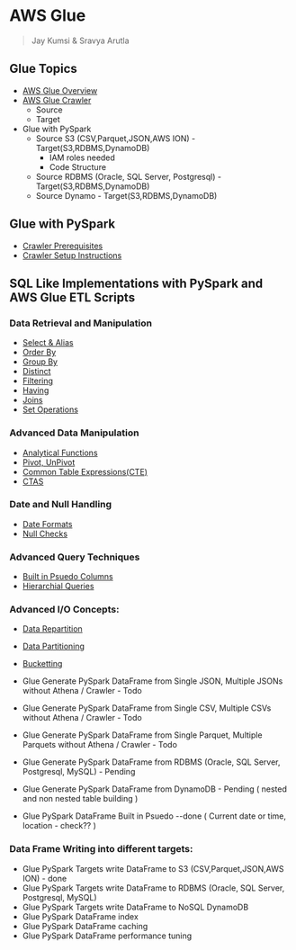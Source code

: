 # AWS Glue
> Jay Kumsi & Sravya Arutla

## Glue Topics
* [AWS Glue Overview](Intro.md)
* [AWS Glue Crawler](aws-glue-crawler.md)
   * Source
   * Target
* Glue with PySpark
    * Source S3 (CSV,Parquet,JSON,AWS ION) - Target(S3,RDBMS,DynamoDB)
        * IAM roles needed
        * Code Structure
    * Source RDBMS (Oracle, SQL Server, Postgresql) - Target(S3,RDBMS,DynamoDB) 
    * Source Dynamo - Target(S3,RDBMS,DynamoDB)

## Glue with PySpark
* [Crawler Prerequisites](crawler-prerequisites.md)
* [Crawler Setup Instructions](set-up-instructions.md)
  
## SQL Like Implementations with PySpark and AWS Glue ETL Scripts
### Data Retrieval and Manipulation

* [Select & Alias](glue-pyspark-select-alias.md)
* [Order By](glue-pyspark-orderby.md)
* [Group By](glue-pyspark-groupby.md)
* [Distinct](glue-pyspark-distinct.md)
* [Filtering](glue-pyspark-condition.md)
* [Having](glue-pyspark-having.md)
* [Joins](glue-pyspark-joins.md)
* [Set Operations](glue-pyspark-set-operations.md)

### Advanced Data Manipulation
* [Analytical Functions](glue-pyspark-analytical.md)
* [Pivot, UnPivot](glue-pyspark-pivot-unpivot.md)
* [Common Table Expressions(CTE)](glue-pyspark-cte.md)
* [CTAS](glue-pyspark-ctas.md)

### Date and Null Handling
* [Date Formats](glue-pyspark-date-formats.md)
* [Null Checks](glue-pyspark-null-checks.md)

### Advanced Query Techniques
* [Built in Psuedo Columns](glue-pyspark-built-in-pseudo-columns.md)
* [Hierarchial Queries](glue-hierarchial-queries.md)
  
### Advanced I/O Concepts:
* [Data Repartition](glue-repartition.md)
* [Data Partitioning](glue-s3-data-partitioning.md)
* [Bucketting](glue-bucketting.md)


* Glue Generate PySpark DataFrame from Single JSON, Multiple JSONs without Athena / Crawler - Todo 
* Glue Generate PySpark DataFrame from Single CSV, Multiple CSVs without Athena / Crawler - Todo
* Glue Generate PySpark DataFrame from Single Parquet, Multiple Parquets without Athena / Crawler - Todo
* Glue Generate PySpark DataFrame from RDBMS (Oracle, SQL Server, Postgresql, MySQL) - Pending
* Glue Generate PySpark DataFrame from DynamoDB - Pending ( nested and non nested table building )
* Glue PySpark DataFrame Built in Psuedo --done ( Current date or time, location - check?? )

### Data Frame Writing into different targets:

* Glue PySpark Targets write DataFrame to S3 (CSV,Parquet,JSON,AWS ION) - done
* Glue PySpark Targets write DataFrame to RDBMS (Oracle, SQL Server, Postgresql, MySQL)
* Glue PySpark Targets write DataFrame to NoSQL DynamoDB
* Glue PySpark DataFrame index
* Glue PySpark DataFrame caching
* Glue PySpark DataFrame performance tuning

